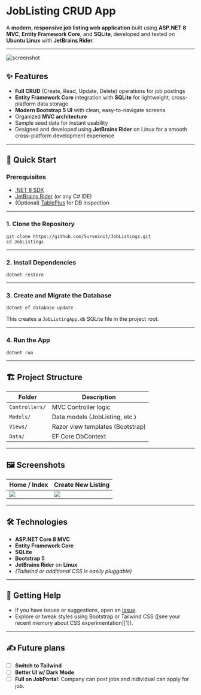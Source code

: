 # JobListing CRUD App

A **modern, responsive job listing web application** built using **ASP.NET 8 MVC**, **Entity Framework Core**, and **SQLite**, developed and tested on **Ubuntu Linux** with **JetBrains Rider**.

---

![screenshot](screenshots/joblisting_main.png)

## ✨ Features

- **Full CRUD** (Create, Read, Update, Delete) operations for job postings
- **Entity Framework Core** integration with **SQLite** for lightweight, cross-platform data storage
- **Modern Bootstrap 5 UI** with clean, easy-to-navigate screens
- Organized **MVC architecture**
- Sample seed data for instant usability
- Designed and developed using **JetBrains Rider** on Linux for a smooth cross-platform development experience

---

## 🚀 Quick Start

### Prerequisites

- [.NET 8 SDK](https://dotnet.microsoft.com/download)
- [JetBrains Rider](https://www.jetbrains.com/rider/) (or any C# IDE)
- (Optional) [TablePlus](https://tableplus.com/) for DB inspection

---

### 1. Clone the Repository
```
git clone https://github.com/Surveinit/JobListings.git
cd JobListings
```


---

### 2. Install Dependencies
```
dotnet restore
```

---

### 3. Create and Migrate the Database
```
dotnet ef database update
```

This creates a `JobListingApp.db` SQLite file in the project root.

---

### 4. Run the App
```
dotnet run
```

---

## 🏗️ Project Structure

| Folder          | Description                        |
|-----------------|------------------------------------|
| `Controllers/`  | MVC Controller logic               |
| `Models/`       | Data models (JobListing, etc.)     |
| `Views/`        | Razor view templates (Bootstrap)   |
| `Data/`         | EF Core DbContext                  |

---

## 🖼️ Screenshots

| Home / Index                        | Create New Listing                       |
|-------------------------------------|------------------------------------------|
| ![](screenshots/index.png)          | ![](screenshots/create.png)              |

---

## 🛠️ Technologies

- **ASP.NET Core 8 MVC**
- **Entity Framework Core**
- **SQLite**
- **Bootstrap 5**
- **JetBrains Rider** on **Linux**
- *(Tailwind or additional CSS is easily pluggable)*

---

## 🌟 Getting Help

- If you have issues or suggestions, open an [Issue](https://github.com/surveinit/JobListingApp/issues).
- Explore or tweak styles using Bootstrap or Tailwind CSS ([see your recent memory about CSS experimentation][1]).

---

## ✍️ Future plans 

-[ ] **Switch to Tailwind**
- [ ] **Better UI w/ Dark Mode**
-[ ] **Full on JobPortal**: Company can post jobs and individual can apply for job.
